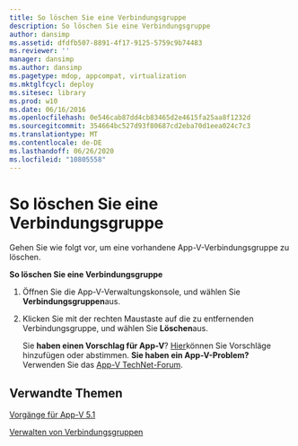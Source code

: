 ```yaml
---
title: So löschen Sie eine Verbindungsgruppe
description: So löschen Sie eine Verbindungsgruppe
author: dansimp
ms.assetid: dfdfb507-8891-4f17-9125-5759c9b74483
ms.reviewer: ''
manager: dansimp
ms.author: dansimp
ms.pagetype: mdop, appcompat, virtualization
ms.mktglfcycl: deploy
ms.sitesec: library
ms.prod: w10
ms.date: 06/16/2016
ms.openlocfilehash: 0e546cab87dd4cb83465d2e4615fa25aa8f1232d
ms.sourcegitcommit: 354664bc527d93f80687cd2eba70d1eea024c7c3
ms.translationtype: MT
ms.contentlocale: de-DE
ms.lasthandoff: 06/26/2020
ms.locfileid: "10805558"
---
```

# So löschen Sie eine Verbindungsgruppe


Gehen Sie wie folgt vor, um eine vorhandene App-V-Verbindungsgruppe zu löschen.

**So löschen Sie eine Verbindungsgruppe**

1.  Öffnen Sie die App-V-Verwaltungskonsole, und wählen Sie **Verbindungsgruppen**aus.

2.  Klicken Sie mit der rechten Maustaste auf die zu entfernenden Verbindungsgruppe, und wählen Sie **Löschen**aus.

    Sie **haben einen Vorschlag für App-V**? [Hier](http://appv.uservoice.com/forums/280448-microsoft-application-virtualization)können Sie Vorschläge hinzufügen oder abstimmen. **Sie haben ein App-V-Problem?** Verwenden Sie das [App-V TechNet-Forum](https://social.technet.microsoft.com/Forums/home?forum=mdopappv).

## Verwandte Themen


[Vorgänge für App-V 5.1](operations-for-app-v-51.md)

[Verwalten von Verbindungsgruppen](managing-connection-groups51.md)

 

 






